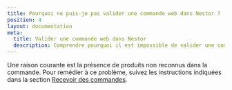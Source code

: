 ```yaml
---
title: Pourquoi ne puis-je pas valider une commande web dans Nestor ?
position: 4
layout: documentation
meta:
  title: Valider une commande web dans Nestor
  description: Comprendre pourquoi il est impossible de valider une commande web dans Nestor.
---
```


Une raison courante est la présence de produits non reconnus dans la commande. Pour remédier à ce problème, suivez les instructions indiquées dans la section [Recevoir des commandes](/apps/nestor/commandes#recevoir-des-commandes).